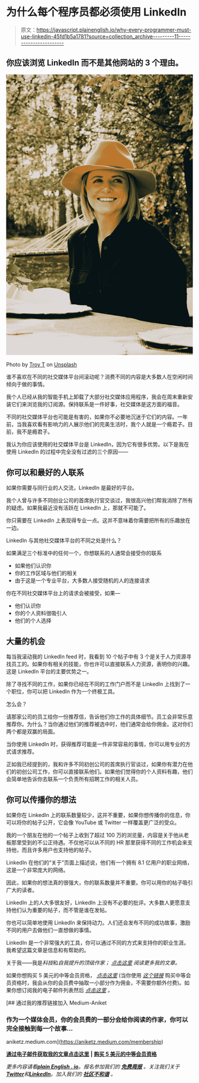 # 为什么每个程序员都必须使用 LinkedIn

> 原文：<https://javascript.plainenglish.io/why-every-programmer-must-use-linkedin-45fd1b5a1781?source=collection_archive---------11----------------------->

## 你应该浏览 LinkedIn 而不是其他网站的 3 个理由。

![](img/3cf1f7e35b70ae7786a949a23e2bbc52.png)

Photo by [Troy T](https://unsplash.com/@ttcollect?utm_source=unsplash&utm_medium=referral&utm_content=creditCopyText) on [Unsplash](https://unsplash.com/?utm_source=unsplash&utm_medium=referral&utm_content=creditCopyText)

谁不喜欢在不同的社交媒体平台间滚动呢？消费不同的内容是大多数人在空闲时间倾向于做的事情。

我个人已经从我的智能手机上卸载了大部分社交媒体应用程序，我会在周末重新安装它们来浏览我的订阅源。保持联系是一件好事，社交媒体是这方面的福音。

不同的社交媒体平台也可能是有害的，如果你不必要地沉迷于它们的内容。一年前，当我喜欢看有影响力的人展示他们的完美生活时，我个人就是一个瘾君子。目前，我不是瘾君子。

我认为你应该使用的社交媒体平台是 LinkedIn，因为它有很多优势。以下是我在使用 LinkedIn 的过程中完全没有过滤的三个原因——

## 你可以和最好的人联系

如果你需要与同行业的人交流，LinkedIn 是最好的平台。

我个人曾与许多不同创业公司的首席执行官交谈过，我很高兴他们帮我消除了所有的疑虑。如果我最近没有活跃在 LinkedIn 上，那就不可能了。

你只需要在 LinkedIn 上表现得专业一点。这并不意味着你需要把所有的乐趣放在一边。

LinkedIn 与其他社交媒体平台的不同之处是什么？

如果满足三个标准中的任何一个，你想联系的人通常会接受你的联系

*   如果他们认识你
*   你的工作区域与他们的相关
*   由于这是一个专业平台，大多数人接受随机的人的连接请求

你在不同社交媒体平台上的请求会被接受，如果—

*   他们认识你
*   你的个人资料很吸引人
*   他们的个人选择

## 大量的机会

每当我滚动我的 LinkedIn feed 时，我看到 10 个帖子中有 3 个是关于人力资源寻找员工的。如果你有相关的技能，你也许可以直接联系人力资源，表明你的兴趣。这是 LinkedIn 平台的主要优势之一。

除了寻找不同的工作，如果你已经在不同的工作门户而不是 LinkedIn 上找到了一个职位，你可以把 LinkedIn 作为一个终极工具。

怎么会？

请那家公司的员工给你一份推荐信，告诉他们你工作的具体细节。员工会非常乐意推荐你。为什么？当你通过他们的推荐被选中时，他们通常会给你佣金。这对你们两个都是双赢的局面。

当你使用 LinkedIn 时，获得推荐可能是一件非常容易的事情，你可以用专业的方式请求推荐。

正如我已经提到的，我和许多不同初创公司的首席执行官谈过，如果你有潜力在他们的初创公司工作，你可以直接联系他们。如果他们觉得你的个人资料有趣，他们会简单地告诉你去联系一个负责所有招聘工作的相关人员。

## 你可以传播你的想法

如果你在 LinkedIn 上的联系数量较少，这并不重要，如果你想传播你的信息，你可以将你的帖子公开，它会像 YouTube 或 Twitter 一样覆盖更广泛的受众。

我的一个朋友在他的一个帖子上收到了超过 100 万的浏览量，内容是关于他从老板那里受到的不公正待遇。不仅他可以从不同的 HR 那里获得不同的工作机会来支持他，而且许多用户也支持他的帖子。

LinkedIn 在他们的“关于”页面上描述说，他们有一个拥有 8.1 亿用户的职业网络，这是一个非常庞大的网络。

因此，如果你的想法真的很强大，你的联系数量并不重要。你可以用你的帖子吸引广大的读者。

LinkedIn 上的人大多很友好，LinkedIn 上没有不必要的批评。大多数人更愿意支持他们认为重要的帖子，而不管是谁在发帖。

你也可以简单地使用 LinkedIn 来保持动力。人们还会发布不同的成功故事，激励不同的用户去做他们一直想做的事情。

LinkedIn 是一个非常强大的工具，你可以通过不同的方式来支持你的职业生涯。我希望这篇文章是信息和有帮助的。

关于我——我是*科技*和*自我提升的顶级作家；* [*点击这里*](https://aniketz.medium.com/) *阅读更多我的文章。*

如果你想购买 5 美元的中等会员资格， [*点击这里*](https://aniketz.medium.com/membership) (当你使用 [*这个链接*](https://aniketz.medium.com/membership) 购买中等会员资格时，我会从你的会员费中抽取一小部分作为佣金，不需要你额外付费)。如果你想订阅我的电子邮件列表然后 [*点击这里*](https://aniketz.medium.com/subscribe) *。*

[](https://aniketz.medium.com/membership) [## 通过我的推荐链接加入 Medium-Aniket

### 作为一个媒体会员，你的会员费的一部分会给你阅读的作家，你可以完全接触到每一个故事…

aniketz.medium.com](https://aniketz.medium.com/membership) 

[**通过电子邮件获取我的文章点击这里**](https://aniketz.medium.com/subscribe) **|** [**购买 5 美元的中等会员资格**](https://aniketz.medium.com/membership)

*更多内容请看*[***plain English . io***](https://plainenglish.io/)*。报名参加我们的* [***免费周报***](http://newsletter.plainenglish.io/) *。关注我们关于*[***Twitter***](https://twitter.com/inPlainEngHQ)*和*[***LinkedIn***](https://www.linkedin.com/company/inplainenglish/)*。加入我们的* [***社区不和谐***](https://discord.gg/GtDtUAvyhW) *。*